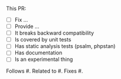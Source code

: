 This PR:

- [ ] Fix ...
- [ ] Provide ...
- [ ] It breaks backward compatibility
- [ ] Is covered by unit tests
- [ ] Has static analysis tests (psalm, phpstan)
- [ ] Has documentation
- [ ] Is an experimental thing

Follows #. Related to #. Fixes #.
